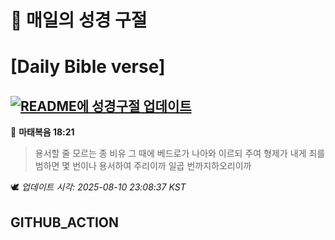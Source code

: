 # 🙏 매일의 성경 구절
# [Daily Bible verse]
## [![README에 성경구절 업데이트](https://github.com/DONGSUKA/first_test/actions/workflows/update-readme-bible.yml/badge.svg)](https://github.com/DONGSUKA/first_test/actions/workflows/update-readme-bible.yml)
<!-- START_BIBLE_VERSE -->
📖 **마태복음 18:21**
> 용서할 줄 모르는 종 비유 그 때에 베드로가 나아와 이르되 주여 형제가 내게 죄를 범하면 몇 번이나 용서하여 주리이까 일곱 번까지하오리이까

🕊️ _업데이트 시각: 2025-08-10 23:08:37 KST_
  <!-- END_BIBLE_VERSE -->
## GITHUB_ACTION
